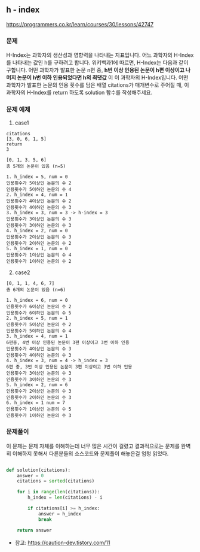 ## h - index
https://programmers.co.kr/learn/courses/30/lessons/42747

### 문제 
H-Index는 과학자의 생산성과 영향력을 나타내는 지표입니다. 어느 과학자의 H-Index를 나타내는 값인 h를 구하려고 합니다. 위키백과1에 따르면, H-Index는 다음과 같이 구합니다.
어떤 과학자가 발표한 논문 n편 중, **h번 이상 인용된 논문이 h편 이상이고 나머지 논문이 h번 이하 인용되었다면 h의 최댓값** 이 이 과학자의 H-Index입니다.
어떤 과학자가 발표한 논문의 인용 횟수를 담은 배열 citations가 매개변수로 주어질 때, 이 과학자의 H-Index를 return 하도록 solution 함수를 작성해주세요.

### 문제 예제
1. case1

```
citations
[3, 0, 6, 1, 5]
return 
3

[0, 1, 3, 5, 6]
총 5개의 논문이 있음 (n=5)

1. h_index = 5, num = 0
인용횟수가 5이상인 논문의 수 2
인용횟수가 5이하인 논문의 수 4
2. h_index = 4, num = 1
인용횟수가 4이상인 논문의 수 2
인용횟수가 4이하인 논문의 수 3
3. h_index = 3, num = 3 -> h-index = 3
인용횟수가 3이상인 논문의 수 3
인용횟수가 3이하인 논문의 수 3
4. h_index = 2, num = 0 
인용횟수가 2이상인 논문의 수 3
인용횟수가 2이하인 논문의 수 2
5. h_index = 1, num = 0
인용횟수가 1이상인 논문의 수 4
인용횟수가 1이하인 논문의 수 2
```

2. case2

```
[0, 1, 1, 4, 6, 7]
총 6개의 논문이 있음 (n=6)

1. h_index = 6, num = 0
인용횟수가 6이상인 논문의 수 2
인용횟수가 6이하인 논문의 수 5
2. h_index = 5, num = 1
인용횟수가 5이상인 논문의 수 2
인용횟수가 5이하인 논문의 수 4
3. h_index = 4, num = 1
6편중, 4번 이상 인용된 논문이 3편 이상이고 3번 이하 인용
인용횟수가 4이상인 논문의 수 3
인용횟수가 4이하인 논문의 수 3
4. h_index = 3, num = 4 -> h_index = 3
6편 중, 3번 이상 인용된 논문이 3편 이상이고 3번 이하 인용
인용횟수가 3이상인 논문의 수 3
인용횟수가 3이하인 논문의 수 3
5. h_index = 2, num = 6
인용횟수가 2이상인 논문의 수 3
인용횟수가 2이하인 논문의 수 3
6. h_index = 1 num = 7
인용횟수가 1이상인 논문의 수 5
인용횟수가 1이하인 논문의 수 3
```

### 문제풀이
이 문제는 문제 자체를 이해하는데 너무 많은 시간이 걸렸고 결과적으로는 문제를 완벽히 이해하지 못해서 다른분들의 소스코드와 문제풀이 해놓은걸 엄청 읽었다. 

```python

def solution(citations):
    answer = 0
    citations = sorted(citations)

    for i in range(len(citations)):
        h_index = len(citations) - i

        if citations[i] >= h_index:
            answer = h_index
            break

    return answer

```

- 참고: https://caution-dev.tistory.com/11